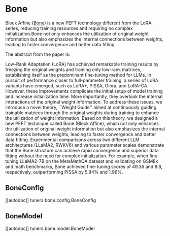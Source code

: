 <!--Copyright 2023 The HuggingFace Team. All rights reserved.

Licensed under the Apache License, Version 2.0 (the "License"); you may not use this file except in compliance with
the License. You may obtain a copy of the License at

http://www.apache.org/licenses/LICENSE-2.0

Unless required by applicable law or agreed to in writing, software distributed under the License is distributed on
an "AS IS" BASIS, WITHOUT WARRANTIES OR CONDITIONS OF ANY KIND, either express or implied. See the License for the
specific language governing permissions and limitations under the License.

⚠️ Note that this file is in Markdown but contain specific syntax for our doc-builder (similar to MDX) that may not be
rendered properly in your Markdown viewer.

-->

# Bone

Block Affine ([Bone](https://huggingface.co/papers/2409.15371)) is a new PEFT technology different from the LoRA series, reducing training resources and requiring no complex initialization.Bone not only enhances the utilization of original weight information but also emphasizes the internal connections between weights, leading to faster convergence and better data fitting.

The abstract from the paper is:

Low-Rank Adaptation (LoRA) has achieved remarkable training results by freezing the original weights and training only low-rank matrices, establishing itself as the predominant fine-tuning method for LLMs. In pursuit of performance closer to full-parameter training, a series of LoRA variants have emerged, such as LoRA+, PISSA, Olora, and LoRA-GA. However, these improvements complicate the initial setup of model training and increase initialization time. More importantly, they overlook the internal interactions of the original weight information. To address these issues, we introduce a novel theory, ``Weight Guide'' aimed at continuously guiding trainable matrices through the original weights during training to enhance the utilization of weight information. Based on this theory, we designed a new PEFT technique called Bone (Block Affine), which not only enhances the utilization of original weight information but also emphasizes the internal connections between weights, leading to faster convergence and better data fitting. Experimental comparisons across two different LLM architectures (LLaMA2, RWKV6) and various parameter scales demonstrate that the Bone structure can achieve rapid convergence and superior data fitting without the need for complex initialization. For example, when fine-tuning LLaMA2-7B on the MetaMathQA dataset and validating on GSM8k and math benchmarks, Bone achieved fine-tuning scores of 49.36 and 8.8, respectively, outperforming PISSA by 5.84\% and 1.96\%.

## BoneConfig

[[autodoc]] tuners.bone.config.BoneConfig

## BoneModel

[[autodoc]] tuners.bone.model.BoneModel
